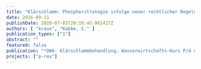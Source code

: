 ```yaml
---
title: "Klärschlamm: Phosphorstrategie infolge neuer rechtlicher Regelungen"
date: 2016-09-11
publishDate: 2020-07-03T20:16:45.061437Z
authors: [ "kraus", "Kabbe, C." ]
publication_types: ["1"]
abstract: ""
featured: false
publication: "*DWA: Klärschlammbehandlung, Wasserwirtschafts-Kurs P/4 mit begleitender Fachausstellung*"
projects: ["p-rex"]
---
```


